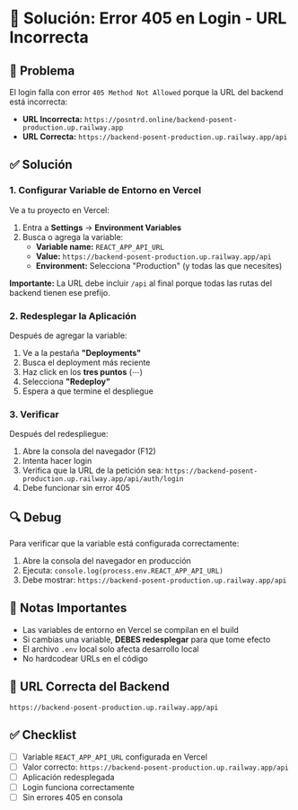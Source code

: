 # 🔧 Solución: Error 405 en Login - URL Incorrecta

## 🐛 Problema
El login falla con error `405 Method Not Allowed` porque la URL del backend está incorrecta:
- **URL Incorrecta:** `https://posntrd.online/backend-posent-production.up.railway.app`
- **URL Correcta:** `https://backend-posent-production.up.railway.app/api`

## ✅ Solución

### 1. Configurar Variable de Entorno en Vercel

Ve a tu proyecto en Vercel:
1. Entra a **Settings** → **Environment Variables**
2. Busca o agrega la variable:
   - **Variable name:** `REACT_APP_API_URL`
   - **Value:** `https://backend-posent-production.up.railway.app/api`
   - **Environment:** Selecciona "Production" (y todas las que necesites)

**Importante:** La URL debe incluir `/api` al final porque todas las rutas del backend tienen ese prefijo.

### 2. Redesplegar la Aplicación

Después de agregar la variable:
1. Ve a la pestaña **"Deployments"**
2. Busca el deployment más reciente
3. Haz click en los **tres puntos** (⋯)
4. Selecciona **"Redeploy"**
5. Espera a que termine el despliegue

### 3. Verificar

Después del redespliegue:
1. Abre la consola del navegador (F12)
2. Intenta hacer login
3. Verifica que la URL de la petición sea:
   `https://backend-posent-production.up.railway.app/api/auth/login`
4. Debe funcionar sin error 405

## 🔍 Debug

Para verificar que la variable está configurada correctamente:
1. Abre la consola del navegador en producción
2. Ejecuta: `console.log(process.env.REACT_APP_API_URL)`
3. Debe mostrar: `https://backend-posent-production.up.railway.app/api`

## 📝 Notas Importantes

- Las variables de entorno en Vercel se compilan en el build
- Si cambias una variable, **DEBES redesplegar** para que tome efecto
- El archivo `.env` local solo afecta desarrollo local
- No hardcodear URLs en el código

## 🎯 URL Correcta del Backend

```
https://backend-posent-production.up.railway.app/api
```

## ✅ Checklist

- [ ] Variable `REACT_APP_API_URL` configurada en Vercel
- [ ] Valor correcto: `https://backend-posent-production.up.railway.app/api`
- [ ] Aplicación redesplegada
- [ ] Login funciona correctamente
- [ ] Sin errores 405 en consola
